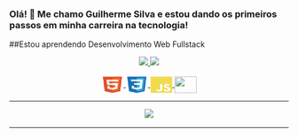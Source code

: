 ### Olá! 👋 Me chamo Guilherme Silva e estou dando os primeiros passos em minha carreira na tecnologia! 
##Estou aprendendo Desenvolvimento Web Fullstack

<div align="center">
  <a href="https://github.com/guilherme-s-silva">
  <img height="180em" src="https://github-readme-stats.vercel.app/api?username=guilherme-s-silva&show_icons=true&theme=chartreuse-dark&include_all_commits=true&count_private=true"/>
  <img height="180em" src="https://github-readme-stats.vercel.app/api/top-langs/?username=guilherme-s-silva&layout=compact&langs_count=7&theme=chartreuse-dark"/>
</div>
  
<div align="center"><br>
  <img align="center" height="30" width="40" src="https://raw.githubusercontent.com/devicons/devicon/master/icons/html5/html5-original.svg">
  <img align="center" height="30" width="40" src="https://raw.githubusercontent.com/devicons/devicon/master/icons/css3/css3-original.svg">
  <img align="center" height="30" width="40" src="https://raw.githubusercontent.com/devicons/devicon/master/icons/javascript/javascript-plain.svg">
  <img align="center" height="30" width="40" src="https://cdn.jsdelivr.net/gh/devicons/devicon/icons/nodejs/nodejs-plain.svg">
  <!-- <img align="center" height="30" width="40" src="https://raw.githubusercontent.com/devicons/devicon/master/icons/react/react-original.svg"> -->
</div>
<hr>
<div align="center"> 
    <a href="https://www.linkedin.com/in/guilherme-s-silva22/" target="_blank" style='align:center'><img src="https://img.shields.io/badge/-LinkedIn-%230077B5?style=for-the-badge&logo=linkedin&logoColor=white" target="_blank"></a><hr>

   <!-- ![Snake animation](https://github.com/guilherme-s-silva/guilherme-s-silva/blob/output/github-contribution-grid-snake.svg) -->

 </div>
